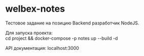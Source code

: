 # welbex-notes

Тестовое задание на позицию Backend разработчик NodeJS.

Для запуска проекта:     
  cd project && docker-compose -p notes up --build -d
  
API документация:
  localhost:3000
